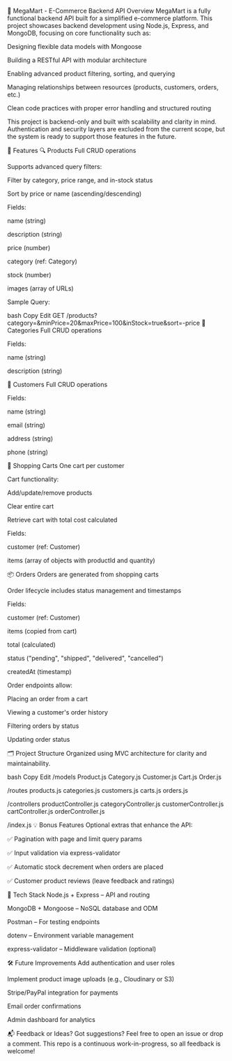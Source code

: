 🛒 MegaMart - E-Commerce Backend API
Overview
MegaMart is a fully functional backend API built for a simplified e-commerce platform. This project showcases backend development using Node.js, Express, and MongoDB, focusing on core functionality such as:

Designing flexible data models with Mongoose

Building a RESTful API with modular architecture

Enabling advanced product filtering, sorting, and querying

Managing relationships between resources (products, customers, orders, etc.)

Clean code practices with proper error handling and structured routing

This project is backend-only and built with scalability and clarity in mind. Authentication and security layers are excluded from the current scope, but the system is ready to support those features in the future.

🧩 Features
🔍 Products
Full CRUD operations

Supports advanced query filters:

Filter by category, price range, and in-stock status

Sort by price or name (ascending/descending)

Fields:

name (string)

description (string)

price (number)

category (ref: Category)

stock (number)

images (array of URLs)

Sample Query:

bash
Copy
Edit
GET /products?category=<categoryId>&minPrice=20&maxPrice=100&inStock=true&sort=-price
📁 Categories
Full CRUD operations

Fields:

name (string)

description (string)

👤 Customers
Full CRUD operations

Fields:

name (string)

email (string)

address (string)

phone (string)

🛒 Shopping Carts
One cart per customer

Cart functionality:

Add/update/remove products

Clear entire cart

Retrieve cart with total cost calculated

Fields:

customer (ref: Customer)

items (array of objects with productId and quantity)

📦 Orders
Orders are generated from shopping carts

Order lifecycle includes status management and timestamps

Fields:

customer (ref: Customer)

items (copied from cart)

total (calculated)

status ("pending", "shipped", "delivered", "cancelled")

createdAt (timestamp)

Order endpoints allow:

Placing an order from a cart

Viewing a customer's order history

Filtering orders by status

Updating order status

🗂 Project Structure
Organized using MVC architecture for clarity and maintainability.

bash
Copy
Edit
/models
  Product.js
  Category.js
  Customer.js
  Cart.js
  Order.js

/routes
  products.js
  categories.js
  customers.js
  carts.js
  orders.js

/controllers
  productController.js
  categoryController.js
  customerController.js
  cartController.js
  orderController.js

/index.js
💡 Bonus Features
Optional extras that enhance the API:

✅ Pagination with page and limit query params

✅ Input validation via express-validator

✅ Automatic stock decrement when orders are placed

✅ Customer product reviews (leave feedback and ratings)

🚀 Tech Stack
Node.js + Express – API and routing

MongoDB + Mongoose – NoSQL database and ODM

Postman – For testing endpoints

dotenv – Environment variable management

express-validator – Middleware validation (optional)

🛠 Future Improvements
Add authentication and user roles

Implement product image uploads (e.g., Cloudinary or S3)

Stripe/PayPal integration for payments

Email order confirmations

Admin dashboard for analytics

📬 Feedback or Ideas?
Got suggestions? Feel free to open an issue or drop a comment. This repo is a continuous work-in-progress, so all feedback is welcome!